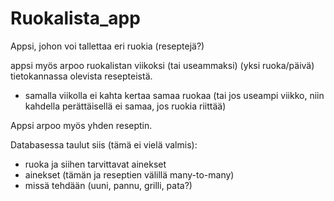 # Ruokalista_app

Appsi, johon voi tallettaa eri ruokia (reseptejä?)

appsi myös arpoo ruokalistan viikoksi (tai useammaksi) (yksi ruoka/päivä) tietokannassa olevista resepteistä.
  - samalla viikolla ei kahta kertaa samaa ruokaa (tai jos useampi viikko, niin kahdella perättäisellä ei samaa, jos ruokia riittää)


Appsi arpoo myös yhden reseptin.

Databasessa taulut siis (tämä ei vielä valmis):
- ruoka ja siihen tarvittavat ainekset
- ainekset (tämän ja reseptien välillä many-to-many)
- missä tehdään (uuni, pannu, grilli, pata?)
